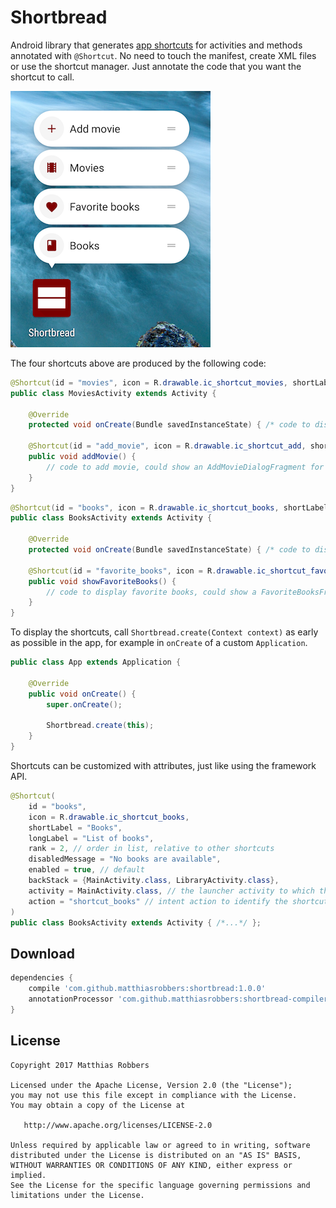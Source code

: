 Shortbread
==========

Android library that generates [app shortcuts][1] for activities and methods annotated with `@Shortcut`. 
No need to touch the manifest, create XML files or use the shortcut manager. Just annotate the code that 
you want the shortcut to call.

![Sample](sample.png)

The four shortcuts above are produced by the following code:

```java
@Shortcut(id = "movies", icon = R.drawable.ic_shortcut_movies, shortLabel = "Movies")
public class MoviesActivity extends Activity {

    @Override
    protected void onCreate(Bundle savedInstanceState) { /* code to display list of movies */ }

    @Shortcut(id = "add_movie", icon = R.drawable.ic_shortcut_add, shortLabel = "Add movie")
    public void addMovie() {
        // code to add movie, could show an AddMovieDialogFragment for example 
    }
}
```

```java
@Shortcut(id = "books", icon = R.drawable.ic_shortcut_books, shortLabel = "Books")
public class BooksActivity extends Activity {

    @Override
    protected void onCreate(Bundle savedInstanceState) { /* code to display list of books */ }

    @Shortcut(id = "favorite_books", icon = R.drawable.ic_shortcut_favorite, shortLabel = "Favorite books")
    public void showFavoriteBooks() {
        // code to display favorite books, could show a FavoriteBooksFragment for example 
    }
}
```

To display the shortcuts, call `Shortbread.create(Context context)` as early as possible in the app, for 
example in `onCreate` of a custom `Application`. 

```java
public class App extends Application {

    @Override
    public void onCreate() {
        super.onCreate();

        Shortbread.create(this);
    }
}
```

Shortcuts can be customized with attributes, just like using the framework API.
  
```java
@Shortcut(
    id = "books", 
    icon = R.drawable.ic_shortcut_books, 
    shortLabel = "Books",
    longLabel = "List of books",
    rank = 2, // order in list, relative to other shortcuts
    disabledMessage = "No books are available",
    enabled = true, // default
    backStack = {MainActivity.class, LibraryActivity.class},
    activity = MainActivity.class, // the launcher activity to which the shortcut should be attached
    action = "shortcut_books" // intent action to identify the shortcut from the launched activity
)
public class BooksActivity extends Activity { /*...*/ };
```
Download
--------

```groovy
dependencies {
    compile 'com.github.matthiasrobbers:shortbread:1.0.0'
    annotationProcessor 'com.github.matthiasrobbers:shortbread-compiler:1.0.0'
}
```

License
-------

    Copyright 2017 Matthias Robbers

    Licensed under the Apache License, Version 2.0 (the "License");
    you may not use this file except in compliance with the License.
    You may obtain a copy of the License at

       http://www.apache.org/licenses/LICENSE-2.0

    Unless required by applicable law or agreed to in writing, software
    distributed under the License is distributed on an "AS IS" BASIS,
    WITHOUT WARRANTIES OR CONDITIONS OF ANY KIND, either express or implied.
    See the License for the specific language governing permissions and
    limitations under the License.



 [1]: https://developer.android.com/guide/topics/ui/shortcuts.html
